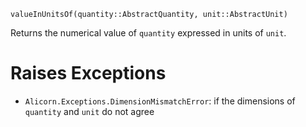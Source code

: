 ```
valueInUnitsOf(quantity::AbstractQuantity, unit::AbstractUnit)
```

Returns the numerical value of `quantity` expressed in units of `unit`.

# Raises Exceptions

  * `Alicorn.Exceptions.DimensionMismatchError`: if the dimensions of `quantity` and `unit` do not agree
